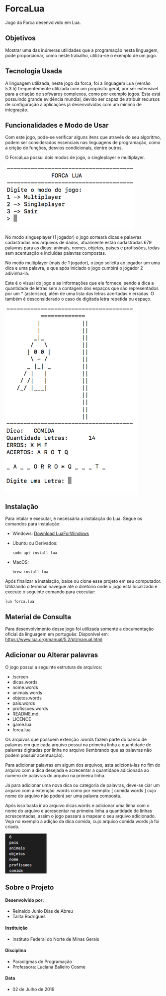 # ForcaLua
Jogo da Forca desenvolvido em Lua.

## Objetivos
Mostrar uma das inúmeras utilidades que a programação nesta linguagem, pode proporcionar, como neste trabalho, utiliza-se o exemplo de um jogo.

## Tecnologia Usada
A linguagem utilizada, neste jogo da forca, foi a linguagem Lua (versão 5.3.5) frequentemente utilizada com um propósito geral, por ser extensível para a criação de softwares complexos, como por exemplo jogos. Esta está possuindo grande evidência mundial, devido ser capaz de atribuir recursos  de configuração a aplicações já desenvolvidas com um mínimo de integração.


## Funcionalidades e Modo de Usar
Com este jogo, pode-se verificar alguns itens que através do seu algoritmo, podem ser considerados essenciais nas linguagens de programação, como a crição de funções, desvios condicionais, dentre outros.

O ForcaLua possui dois modos de jogo, o singleplayer e multiplayer. 

![](screen/menu.png)

No modo singueplayer (1 jogador) o jogo sorteará dicas e palavras cadastradas nos arquivos de dados, atualmente estão cadastradas 679 palavras para as dicas: animais, nomes, objetos, paises e profissões, todas sem acentuação e incluídas palavras compostas.

No modo multiplayer (mais de 1 jogador), o jogo solicita ao jogador um uma dica e uma palavra, e que após iniciado o jogo cumbirá o jogador 2 adivinha-lá.

Este é o visual do jogo e as informações que ele fornece, sendo a dica a quantidade de letras sem a contagem dos espaços que são representados por um * (asterisco), além de uma lista das letras acertadas e erradas. O também é desconsiderado o caso de digitada letra repetida ou espaço.

![](screen/game.png)

## Instalação
Para intalar e executar, é necessária a instalação do Lua. Segue os comandos para instalação:
    
* Windows: 
        [Download LuaForWindows](https://code.google.com/archive/p/luaforwindows/downloads)
* Ubuntu ou Derivados: 

    ```
    sudo apt install lua
    ```

* MacOS: 
    ```
    brew install lua 
    ```


Após finalizar a instalação, baixe ou clone esse projeto em seu computador. Utilizando o terminal navegue até o diretório onde o jogo está localizado e execute o seguinte comando para executar:

```
lua forca.lua
```

## Material de Consulta
Para desenvolvimento desse jogo foi utilizada somente a documentação oficial da linguagem em português: Disponível em: <https://www.lua.org/manual/5.2/pt/manual.html>

## Adicionar ou Alterar palavras
O jogo possui a seguinte estrutura de arquivos:


  - /screen 
  - dicas.words
  - nome.words
  - animais.words
  - objetos.words
  - pais.words
  - profissoes.words
  - README.md         
  - LICENCE               
  - game.lua
  - forca.lua

Os arquivos que possuem extenção .words fazem parte do banco de palavras em que cada arquivo possui na primeira linha a quantidade de palavras digitadas por linha no arquivo (lembrando que as palavras não podem possuir acentuação).

Para adicionar palavras em algum dos arquivos, asta adicioná-las no fim do arquivo com a dica desejada e acrecentar a quantidade adicionada ao numero de palavras do arquivo na primeira linha.

Já para adicionar uma nova dica ou categoria de palavras, deve-se ciar um arquivo com a extenção .words como por exemplo: [ comida.words ] cujo nome do arquivo não poderá ser uma palavra composta.

Após isso basta ir ao arquivo dicas.words e adicionar uma linha com o nome do arquivo e acrescentar na primeira linha a quantidade de linhas acrescentadas, assim o jogo passará a mapear o seu arquivo adicionado. Veja no exemplo a adição da dica comida, cujo arquico comida.words já foi criado.

![](screen/dicaadd.png)

## Sobre o Projeto

#### Desenvolvido por:
* Reinaldo Junio Dias de Abreu
* Talita Rodrigues
#### Instituição
* Instituto Federal do Norte de Minas Gerais
#### Disciplina
* Paradigmas de Programação
* Professora: Luciana Balieiro Cosme
#### Data
* 02 de Julho de 2019 
